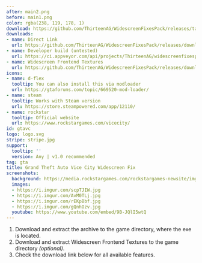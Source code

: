 ```yaml
---
after: main2.png
before: main1.png
color: rgba(238, 119, 178, 1)
download: https://github.com/ThirteenAG/WidescreenFixesPack/releases/tag/gtavc
downloads:
- name: Direct Link
  url: https://github.com/ThirteenAG/WidescreenFixesPack/releases/download/gtavc/GTAVC.WidescreenFix.zip
- name: Developer build (untested)
  url: https://ci.appveyor.com/api/projects/ThirteenAG/widescreenfixespack/artifacts/GTAVC.WidescreenFix.zip?branch=master
- name: Widescreen Frontend Textures
  url: https://github.com/ThirteenAG/WidescreenFixesPack/releases/download/gtavc/GTAVC.WidescreenFrontend.zip
icons:
- name: d-flex
  tooltip: You can also install this via modloader
  url: https://gtaforums.com/topic/669520-mod-loader/
- name: steam
  tooltip: Works with Steam version
  url: https://store.steampowered.com/app/12110/
- name: rockstar
  tooltip: Official website
  url: https://www.rockstargames.com/vicecity/
id: gtavc
logo: logo.svg
stripe: stripe.jpg
support:
  tooltip: ''
  version: Any | v1.0 recommended
tag: gta
title: Grand Theft Auto Vice City Widescreen Fix
screenshots:
  background: https://media.rockstargames.com/rockstargames-newsite/img/global/downloads/wallpapers/games/gtavc_flash_2880x1800.jpg
  images:
  - https://i.imgur.com/scpTJIW.jpg
  - https://i.imgur.com/AvM0TLj.jpg
  - https://i.imgur.com/rEKpBbf.jpg
  - https://i.imgur.com/gQnhOzv.jpg
  youtube: https://www.youtube.com/embed/9B-JQlI5wtQ
---
```


1. Download and extract the archive to the game directory, where the exe is located.
2. Download and extract Widescreen Frontend Textures to the game directory *(optional)*.
3. Check the download link below for all available features.
